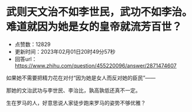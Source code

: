 # 武则天文治不如李世民，武功不如李治。难道就因为她是女的皇帝就流芳百世？
- 点赞数：12829
- 更新时间：2023年02月01日20时49分57秒
- 回答url：https://www.zhihu.com/question/455220096/answer/2871474607
<body>
 <p data-pid="StbRMWon">如果她不需要把精力花在对付“因为她是女人而反对她的臣民”——</p>
 <p data-pid="kNHbRrKN">那她的文治武功与李世民、李治比，孰高孰低还真不一定。</p>
 <p data-pid="p0y2dmka">生在罗马的人，好意思说人家徒步跑来罗马的姿势不够优雅？</p>
</body>